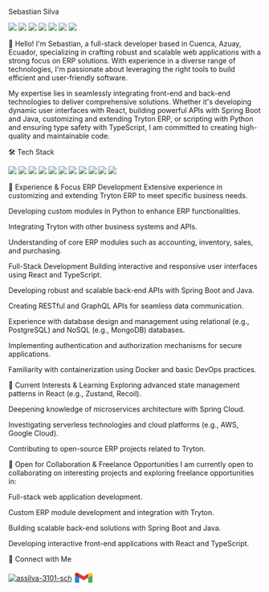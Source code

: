 Sebastian Silva <br/>
<p align="left">
<code><img height="20" src="https://img.shields.io/badge/React-61DAFB?style=for-the-badge&logo=react&logoColor=white"></code>
<code><img height="20" src="https://img.shields.io/badge/Spring_Boot-6DB33F?style=for-the-badge&logo=spring&logoColor=white"></code>
<code><img height="20" src="https://img.shields.io/badge/Tryton-006A4D?style=for-the-badge&logo=tryton&logoColor=white"></code>
<code><img height="20" src="https://img.shields.io/badge/Python-3776AB?style=for-the-badge&logo=python&logoColor=white"></code>
<code><img height="20" src="https://img.shields.io/badge/TypeScript-007ACC?style=for-the-badge&logo=typescript&logoColor=white"></code>
<code><img height="20" src="https://img.shields.io/badge/Java-ED8B00?style=for-the-badge&logo=java&logoColor=white"></code>
<code><img height="20" src="https://img.shields.io/badge/Full_Stack-000000?style=for-the-badge&logoColor=white"></code>
</p>

👋 Hello! I'm Sebastian, a full-stack developer based in Cuenca, Azuay, Ecuador, specializing in crafting robust and scalable web applications with a strong focus on ERP solutions. With experience in a diverse range of technologies, I'm passionate about leveraging the right tools to build efficient and user-friendly software.

My expertise lies in seamlessly integrating front-end and back-end technologies to deliver comprehensive solutions. Whether it's developing dynamic user interfaces with React, building powerful APIs with Spring Boot and Java, customizing and extending Tryton ERP, or scripting with Python and ensuring type safety with TypeScript, I am committed to creating high-quality and maintainable code.

🛠️ Tech Stack
<p align="left">
<code><img height="30" src="https://img.shields.io/badge/JavaScript-F7DF1E?style=for-the-badge&logo=javascript&logoColor=black"></code>
<code><img height="30" src="https://img.shields.io/badge/HTML5-E34F26?style=for-the-badge&logo=html5&logoColor=white"></code>
<code><img height="30" src="https://img.shields.io/badge/CSS3-1572B6?style=for-the-badge&logo=css3&logoColor=white"></code>
<code><img height="30" src="https://img.shields.io/badge/Redux-764ABC?style=for-the-badge&logo=redux&logoColor=white"></code>
<code><img height="30" src="https://img.shields.io/badge/Node.js-339933?style=for-the-badge&logo=nodedotjs&logoColor=white"></code>
<code><img height="30" src="https://img.shields.io/badge/Express.js-000000?style=for-the-badge&logo=express&logoColor=white"></code>
<code><img height="30" src="https://img.shields.io/badge/PostgreSQL-316192?style=for-the-badge&logo=postgresql&logoColor=white"></code>
<code><img height="30" src="https://img.shields.io/badge/MongoDB-47A248?style=for-the-badge&logo=mongodb&logoColor=white"></code>
<code><img height="30" src="https://img.shields.io/badge/Docker-2496ED?style=for-the-badge&logo=docker&logoColor=white"></code>
<code><img height="30" src="https://img.shields.io/badge/Git-F05032?style=for-the-badge&logo=git&logoColor=white"></code>
<code><img height="30" src="https://img.shields.io/badge/Linux-FCC624?style=for-the-badge&logo=linux&logoColor=black"></code>
</p>

💼 Experience & Focus
ERP Development
Extensive experience in customizing and extending Tryton ERP to meet specific business needs.

Developing custom modules in Python to enhance ERP functionalities.

Integrating Tryton with other business systems and APIs.

Understanding of core ERP modules such as accounting, inventory, sales, and purchasing.

Full-Stack Development
Building interactive and responsive user interfaces using React and TypeScript.

Developing robust and scalable back-end APIs with Spring Boot and Java.

Creating RESTful and GraphQL APIs for seamless data communication.

Experience with database design and management using relational (e.g., PostgreSQL) and NoSQL (e.g., MongoDB) databases.

Implementing authentication and authorization mechanisms for secure applications.

Familiarity with containerization using Docker and basic DevOps practices.

🔭 Current Interests & Learning
Exploring advanced state management patterns in React (e.g., Zustand, Recoil).

Deepening knowledge of microservices architecture with Spring Cloud.

Investigating serverless technologies and cloud platforms (e.g., AWS, Google Cloud).

Contributing to open-source ERP projects related to Tryton.

🌱 Open for Collaboration & Freelance Opportunities
I am currently open to collaborating on interesting projects and exploring freelance opportunities in:

Full-stack web application development.

Custom ERP module development and integration with Tryton.

Building scalable back-end solutions with Spring Boot and Java.

Developing interactive front-end applications with React and TypeScript.

🔗 Connect with Me
<p align="left">
<a href="https://www.linkedin.com/in/assilva-3101-sch/" target="_blank"><img align="center" src="https://raw.githubusercontent.com/rahuldkjain/github-profile-readme-generator/master/src/images/icons/Social/linkedIn.svg" alt="assilva-3101-sch" height="30" width="40" /></a>
<a href="mailto:your-email@example.com" target="_blank"><img align="center" src="https://raw.githubusercontent.com/rahuldkjain/github-profile-readme-generator/master/src/images/icons/Social/gmail.svg" alt="your-email@example.com" height="30" width="40" /></a>
</p>